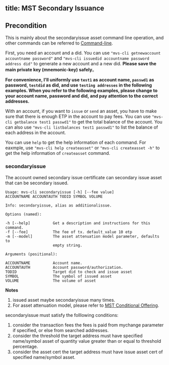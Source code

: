 title: MST Secondary Issuance
---

## Precondition
This is mainly about the secondaryissue asset command line operation, and other commands can be referred to [Command-line](command-line.html).

First, you need an account and a did. You can use `"mvs-cli getnewaccount accountname password"` and `"mvs-cli issuedid accountname password address did"` to generate a new account and a new did. **Please save the main private key (mnemonic-key) safely**。

**For convenience, I'll uniformly use `test1` as account name, `passwd1` as password, `testdid` as did, and use `testing addresses` in the following examples. When you refer to the following examples, please change to your account name, password and did, and pay attention to the correct addresses.**

With an account, if you want to `issue` or `send` an asset, you have to make sure that there is enough ETP in the account to pay fees. You can use `"mvs-cli getbalance test1 passwd1"` to get the total balance of the account. You can also use `"mvs-cli listbalances test1 passwd1"` to list the balance of each address in the account.

You can use `help` to get the help information of each command. For eaxmple, use `"mvs-cli help createasset"` or `"mvs-cli createasset -h"` to get the help information of `createasset` command.

### secondaryissue
The account owned secondary issue certificate can secondary issue asset that can be secondary issued.
```
Usage: mvs-cli secondaryissue [-h] [--fee value]
ACCOUNTNAME ACCOUNTAUTH TODID SYMBOL VOLUME

Info: secondaryissue, alias as additionalissue.

Options (named):

-h [--help]          Get a description and instructions for this command.
-f [--fee]           The fee of tx. default_value 10 etp
-m [--model]         The asset attenuation model parameter, defaults to
                     empty string.

Arguments (positional):

ACCOUNTNAME          Account name.
ACCOUNTAUTH          Account password/authorization.
TODID                Target did to check and issue asset
SYMBOL               The symbol of issued asset
VOLUME               The volume of asset
```

**Notes**
1. issued asset maybe secondaryissue many times.
2. For asset attenuation model, please refer to [MST Conditional Offering](/zh-cn/developers/da-attenuation.html).

secondaryissue must satisfy the folllowing conditions:  
1. consider the transaction fees
    the fees is paid from mychange parameter if specified, or else from searched addresses.
2. consider the threshold
    the target address must have specified name/symbol asset of quantity value greater than or equal to threshold percentage.
3. consider the asset cert
    the target address must have issue asset cert of specified name/symbol asset.

